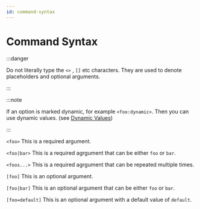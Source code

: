 ```yaml
---
id: command-syntax
---
```


# Command Syntax

:::danger

Do not literally type the `<>` , `[]` etc characters. They are used to denote placeholders and optional arguments.

:::

:::note

If an option is marked dynamic, for example `<foo:dynamic>`. Then you can use dynamic values. (see [Dynamic Values](./dynamic-values))

:::

`<foo>` This is a required argument.

`<foo|bar>` This is a required agrgument that can be either `foo` or `bar`.

`<foos...>` This is a required agrgument that can be repeated multiple times.

`[foo]` This is an optional argument.

`[foo|bar]` This is an optional argument that can be either `foo` or `bar`.

`[foo=default]` This is an optional argument with a default value of `default`.
